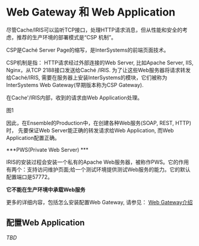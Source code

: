 # Web Gateway 和 Web Application

尽管Cache/IRIS可以监听TCP接口，处理HTTP请求消息，但从性能和安全的考虑，推荐的生产环境的部署模式是“CSP 机制”。 

CSP是Caché Server Page的缩写，是InterSystems的前端页面技术。

CSP机制是指： HTTP请求经过外部连接的Web Server, 比如Apache Server, IIS, Nginx，从TCP 2188接口发送给Caché /IRIS. 为了让这些Web服务器将请求转发给Caché/IRIS, 需要在服务器上安装InterSystems的模块，它们被称为InterSystems Web Gateway(早期版本称为CSP Gateway).

在Cache'/IRIS内部，收到的请求由Web Application处理。

图1 

因此，在Ensemble的Production中，在创建各种Web服务(SOAP, REST, HTTP)时， 先要保证Web Server能正确的转发请求给Web Application, 而Web Application配置正确。 

***PWS(Private Web Server) ***

IRIS的安装过程会安装一个私有的Apache Web服务器，被称作PWS。它的作用有两个：支持访问维护页面;给一个测试环境提供测试Web服务的能力。它的默认配置端口是57772。

**它不能在生产环境中承载Web服务**

更多的详细内容，包括怎么安装配置Web Gateway, 请参见： [Web Gateway介绍](https://cn.community.intersystems.com/post/webgateway%E7%B3%BB%E5%88%971-web-gateway%E4%BB%8B%E7%BB%8D)



## 配置Web Application

*TBD*



